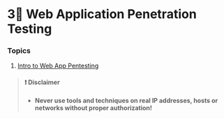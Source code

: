 # 3⃣ Web Application Penetration Testing

### Topics

1. [Intro to Web App Pentesting](3.1-intro-to-web-app-pentesting.md)

> #### ❗ Disclaimer
>
> * **Never use tools and techniques on real IP addresses, hosts or networks without proper authorization!**
